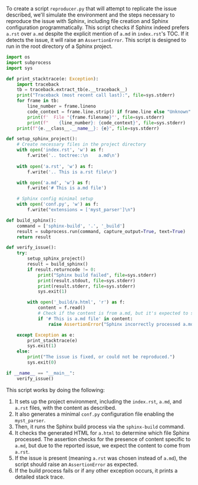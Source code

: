 To create a script `reproducer.py` that will attempt to replicate the issue described, we'll simulate the environment and the steps necessary to reproduce the issue with Sphinx, including file creation and Sphinx configuration programmatically. This script checks if Sphinx indeed prefers `a.rst` over `a.md` despite the explicit mention of `a.md` in `index.rst`'s TOC. If it detects the issue, it will raise an `AssertionError`. This script is designed to run in the root directory of a Sphinx project.

```python
import os
import subprocess
import sys

def print_stacktrace(e: Exception):
    import traceback
    tb = traceback.extract_tb(e.__traceback__)
    print("Traceback (most recent call last):", file=sys.stderr)
    for frame in tb:
        line_number = frame.lineno
        code_context = frame.line.strip() if frame.line else "Unknown"
        print(f'  File "{frame.filename}"', file=sys.stderr)
        print(f"    {line_number}: {code_context}", file=sys.stderr)
    print(f"{e.__class__.__name__}: {e}", file=sys.stderr)

def setup_sphinx_project():
    # Create necessary files in the project directory
    with open('index.rst', 'w') as f:
        f.write('.. toctree::\n    a.md\n')
    
    with open('a.rst', 'w') as f:
        f.write('.. This is a.rst file\n')

    with open('a.md', 'w') as f:
        f.write('# This is a.md file')

    # Sphinx config minimal setup
    with open('conf.py', 'w') as f:
        f.write("extensions = ['myst_parser']\n")

def build_sphinx():
    command = ['sphinx-build', '.', '_build']
    result = subprocess.run(command, capture_output=True, text=True)
    return result

def verify_issue():
    try:
        setup_sphinx_project()
        result = build_sphinx()
        if result.returncode != 0:
            print("Sphinx build failed", file=sys.stderr)
            print(result.stdout, file=sys.stderr)
            print(result.stderr, file=sys.stderr)
            sys.exit(1)

        with open('_build/a.html', 'r') as f:
            content = f.read()
            # Check if the content is from a.md, but it's expected to see a.rst due to the bug
            if '# This is a.md file' in content:
                raise AssertionError("Sphinx incorrectly processed a.md instead of a.rst.")

    except Exception as e:
        print_stacktrace(e)
        sys.exit(1)
    else:
        print("The issue is fixed, or could not be reproduced.")
        sys.exit(0)

if __name__ == "__main__":
    verify_issue()
```

This script works by doing the following:
1. It sets up the project environment, including the `index.rst`, `a.md`, and `a.rst` files, with the content as described.
2. It also generates a minimal `conf.py` configuration file enabling the `myst_parser`.
3. Then, it runs the Sphinx build process via the `sphinx-build` command.
4. It checks the generated HTML for `a.html` to determine which file Sphinx processed. The assertion checks for the presence of content specific to `a.md`, but due to the reported issue, we expect the content to come from `a.rst`.
5. If the issue is present (meaning `a.rst` was chosen instead of `a.md`), the script should raise an `AssertionError` as expected.
6. If the build process fails or if any other exception occurs, it prints a detailed stack trace.